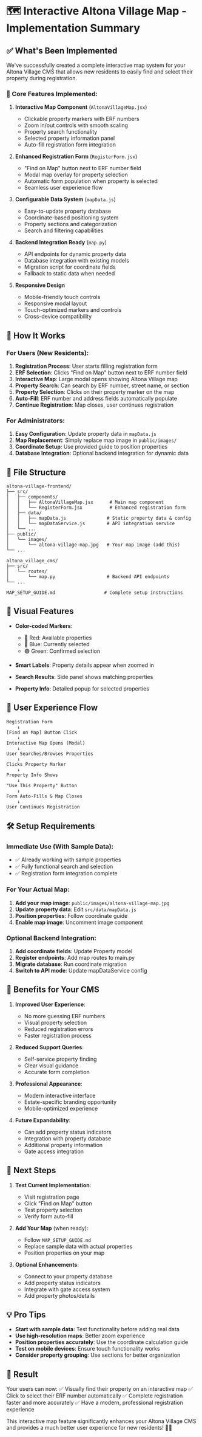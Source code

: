 # 🗺️ Interactive Altona Village Map - Implementation Summary

## ✅ What's Been Implemented

We've successfully created a complete interactive map system for your Altona Village CMS that allows new residents to easily find and select their property during registration.

### 🎯 Core Features Implemented:

1. **Interactive Map Component** (`AltonaVillageMap.jsx`)
   - Clickable property markers with ERF numbers
   - Zoom in/out controls with smooth scaling
   - Property search functionality
   - Selected property information panel
   - Auto-fill registration form integration

2. **Enhanced Registration Form** (`RegisterForm.jsx`)
   - "Find on Map" button next to ERF number field
   - Modal map overlay for property selection
   - Automatic form population when property is selected
   - Seamless user experience flow

3. **Configurable Data System** (`mapData.js`)
   - Easy-to-update property database
   - Coordinate-based positioning system
   - Property sections and categorization
   - Search and filtering capabilities

4. **Backend Integration Ready** (`map.py`)
   - API endpoints for dynamic property data
   - Database integration with existing models
   - Migration script for coordinate fields
   - Fallback to static data when needed

5. **Responsive Design**
   - Mobile-friendly touch controls
   - Responsive modal layout
   - Touch-optimized markers and controls
   - Cross-device compatibility

## 🚀 How It Works

### For Users (New Residents):
1. **Registration Process**: User starts filling registration form
2. **ERF Selection**: Clicks "Find on Map" button next to ERF number field
3. **Interactive Map**: Large modal opens showing Altona Village map
4. **Property Search**: Can search by ERF number, street name, or section
5. **Property Selection**: Clicks on their property marker on the map
6. **Auto-Fill**: ERF number and address fields automatically populate
7. **Continue Registration**: Map closes, user continues registration

### For Administrators:
1. **Easy Configuration**: Update property data in `mapData.js`
2. **Map Replacement**: Simply replace map image in `public/images/`
3. **Coordinate Setup**: Use provided guide to position properties
4. **Database Integration**: Optional backend integration for dynamic data

## 📁 File Structure

```
altona-village-frontend/
├── src/
│   ├── components/
│   │   ├── AltonaVillageMap.jsx      # Main map component
│   │   └── RegisterForm.jsx          # Enhanced registration form
│   ├── data/
│   │   ├── mapData.js               # Static property data & config
│   │   └── mapDataService.js        # API integration service
│   └── ...
├── public/
│   └── images/
│       └── altona-village-map.jpg   # Your map image (add this)
└── ...

altona_village_cms/
├── src/
│   └── routes/
│       └── map.py                   # Backend API endpoints
└── ...

MAP_SETUP_GUIDE.md                  # Complete setup instructions
```

## 🎨 Visual Features

- **Color-coded Markers**:
  - 🔴 Red: Available properties
  - 🔵 Blue: Currently selected
  - 🟢 Green: Confirmed selection

- **Smart Labels**: Property details appear when zoomed in
- **Search Results**: Side panel shows matching properties
- **Property Info**: Detailed popup for selected properties

## 📱 User Experience Flow

```
Registration Form
    ↓
[Find on Map] Button Click
    ↓
Interactive Map Opens (Modal)
    ↓
User Searches/Browses Properties
    ↓
Clicks Property Marker
    ↓
Property Info Shows
    ↓
"Use This Property" Button
    ↓
Form Auto-Fills & Map Closes
    ↓
User Continues Registration
```

## 🛠️ Setup Requirements

### Immediate Use (With Sample Data):
- ✅ Already working with sample properties
- ✅ Fully functional search and selection
- ✅ Registration form integration complete

### For Your Actual Map:
1. **Add your map image**: `public/images/altona-village-map.jpg`
2. **Update property data**: Edit `src/data/mapData.js`
3. **Position properties**: Follow coordinate guide
4. **Enable map image**: Uncomment image component

### Optional Backend Integration:
1. **Add coordinate fields**: Update Property model
2. **Register endpoints**: Add map routes to main.py
3. **Migrate database**: Run coordinate migration
4. **Switch to API mode**: Update mapDataService config

## 🎯 Benefits for Your CMS

1. **Improved User Experience**:
   - No more guessing ERF numbers
   - Visual property selection
   - Reduced registration errors
   - Faster registration process

2. **Reduced Support Queries**:
   - Self-service property finding
   - Clear visual guidance
   - Accurate form completion

3. **Professional Appearance**:
   - Modern interactive interface
   - Estate-specific branding opportunity
   - Mobile-optimized experience

4. **Future Expandability**:
   - Can add property status indicators
   - Integration with property database
   - Additional property information
   - Gate access integration

## 🚀 Next Steps

1. **Test Current Implementation**:
   - Visit registration page
   - Click "Find on Map" button
   - Test property selection
   - Verify form auto-fill

2. **Add Your Map** (when ready):
   - Follow `MAP_SETUP_GUIDE.md`
   - Replace sample data with actual properties
   - Position properties on your map

3. **Optional Enhancements**:
   - Connect to your property database
   - Add property status indicators
   - Integrate with gate access system
   - Add property photos/details

## 💡 Pro Tips

- **Start with sample data**: Test functionality before adding real data
- **Use high-resolution maps**: Better zoom experience
- **Position properties accurately**: Use the coordinate calculation guide
- **Test on mobile devices**: Ensure touch functionality works
- **Consider property grouping**: Use sections for better organization

## 🎉 Result

Your users can now:
✅ Visually find their property on an interactive map
✅ Click to select their ERF number automatically
✅ Complete registration faster and more accurately
✅ Have a modern, professional registration experience

This interactive map feature significantly enhances your Altona Village CMS and provides a much better user experience for new residents! 🏡✨
